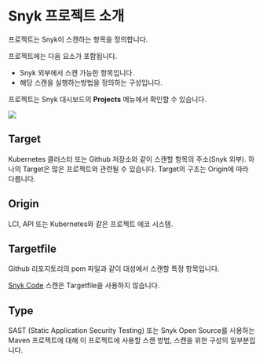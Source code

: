 # Snyk 프로젝트 소개

프로젝트는 Snyk이 스캔하는 항목을 정의합니다.

프로젝트에는 다음 요소가 포함됩니다.

* Snyk 외부에서 스캔 가능한 항목입니다.
* 해당 스캔을 실행하는방법을 정의하는 구성입니다.

프로젝트는 Snyk 대시보드의 **Projects** 메뉴에서 확인할 수 있습니다.

![](../../.gitbook/assets/code1.png)

## Target

Kubernetes 클러스터 또는 Github 저장소와 같이 스캔할 항목의 주소(Snyk 외부). 하나의 Target은 많은 프로젝트와 관련될 수 있습니다. Target의 구조는 Origin에 따라 다릅니다.

## Origin

LCI, API 또는 Kubernetes와 같은 프로젝트 에코 시스템.

## Targetfile

Github 리포지토리의 pom 파일과 같이 대성에서 스캔할 특정 항목입니다.

[Snyk Code](https://docs.snyk.io/snyk-code) 스캔은 Targetfile을 사용하지 않습니다.

## Type

SAST (Static Application Security Testing) 또는 Snyk Open Source를 사용하는 Maven 프로젝트에 대해 이 프로젝트에 사용할 스캔 방법, 스캔을 위한 구성의 일부분입니다.
